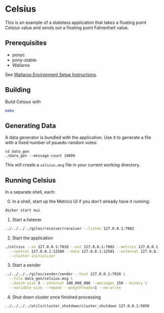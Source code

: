 # Celsius

This is an example of a stateless application that takes a floating point Celsius value and sends out a floating point Fahrenheit value.

## Prerequisites

- ponyc
- pony-stable
- Wallaroo

See [Wallaroo Environment Setup Instructions](https://github.com/WallarooLabs/wallaroo/book/getting-started/setup.md).

## Building

Build Celsius with

```bash
make
```

## Generating Data

A data generator is bundled with the application. Use it to generate a file with a fixed number of psuedo-random votes:

```
cd data_gen
./data_gen --message-count 10000
```

This will create a `celsius.msg` file in your current working directory.

## Running Celsius

In a separate shell, each:

0. In a shell, start up the Metrics UI if you don't already have it running:

```bash
docker start mui
```

1. Start a listener

```bash
../../../../giles/receiver/receiver --listen 127.0.0.1:7002
```

2. Start the application

```bash
./celsius --in 127.0.0.1:7010 --out 127.0.0.1:7002 --metrics 127.0.0.1:5001 \
  --control 127.0.0.1:12500 --data 127.0.0.1:12501 --external 127.0.0.1:5050 \
  --cluster-initializer
```

3. Start a sender

```bash
../../../../giles/sender/sender --host 127.0.0.1:7010 \
  --file data_gen/celsius.msg \
  --batch-size 5 --interval 100_000_000 --messages 150 --binary \
  --variable-size --repeat --ponythreads=1 --no-write
```

4. Shut down cluster once finished processing

```bash
../../../../utils/cluster_shutdown/cluster_shutdown 127.0.0.1:5050
```
